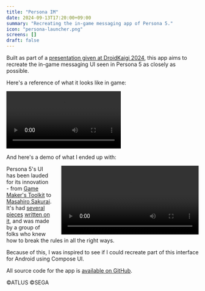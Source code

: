 ```yaml
---
title: "Persona IM"
date: 2024-09-13T17:20:00+09:00
summary: "Recreating the in-game messaging app of Persona 5."
icon: "persona-launcher.png"
screens: []
draft: false
---
```


Built as part of a [presentation given at DroidKaigi 2024](../../presentation/persona-im), this app aims to recreate the in-game messaging UI seen in Persona 5 as closely as possible.

Here's a reference of what it looks like in game:

<video
    controls
    loop
    style="max-width: 100%">
    <source
     src="../../video/persona_reference.mp4"
     type="video/mp4"
     />
</video>

And here's a demo of what I ended up with:

<video
    controls
    loop
    width="360px"
    style="float: right; margin-left: 24px; max-width: 100%; display: inline;">
    <source
     src="../../video/persona_demo.mp4"
     type="video/mp4"
     />
</video>

Persona 5's UI has been lauded for its innovation - from [Game Maker's Toolkit](https://youtu.be/4Bv45aPMGyI?t=531) to [Masahiro Sakurai](https://www.youtube.com/watch?v=UjW_TTNtXEM). It's had [several pieces](https://www.siliconera.com/what-makes-the-ui-and-menus-in-persona-games-so-good/) [written on it](https://ridwankhan.com/the-ui-and-ux-of-persona-5-183180eb7cce), and was made by a group of folks who knew how to break the rules in all the right ways.

Because of this, I was inspired to see if I could recreate part of this interface for Android using Compose UI.

All source code for the app is [available on GitHub](https://github.com/chris-horner/Persona-IM).

©ATLUS ©SEGA